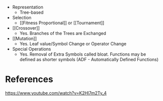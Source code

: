 - Representation
	- Tree-based
- Selection
	- [[Fitness Proportional]] or [[Tournament]]
- [[Crossover]]
	- Yes. Branches of the Trees are Exchanged
- [[Mutation]]
	- Yes. Leaf value/Symbol Change or Operator Change
- Special Operations
	- Yes. Removal of Extra Symbols called bloat. Functions may be defined as shorter symbols (ADF - Automatically Defined Functions)
# References
https://www.youtube.com/watch?v=K2Hl7m2Ty_4